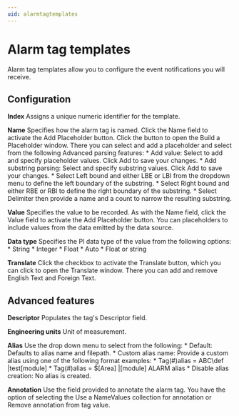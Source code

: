 ```yaml
---
uid: alarmtagtemplates
---
```


# Alarm tag templates

Alarm tag templates allow you to configure the event notifications you will receive.

## Configuration

**Index**
    Assigns a unique numeric identifier for the template. 
    
**Name**
    Specifies how the alarm tag is named. 
    Click the Name field to activate the Add Placeholder button. Click the button to open the Build a Placeholder window. There you can select and add a placeholder and select from the following Advanced parsing features:
    *	Add value: Select to add and specify placeholder values. Click Add to save your changes.
    *	Add substring parsing: Select and specify substring values. Click Add to save your changes.
    *	Select Left bound and either LBE or LBI from the dropdown menu to define the left boundary of the substring.
    *	Select Right bound and either RBE or RBI to define the right boundary of the substring.
    *	Select Delimiter then provide a name and a count to narrow the resulting substring.

**Value**
    Specifies the value to be recorded. As with the Name field, click the Value field to activate the Add Placeholder button. You can placeholders to include values from the data emitted by the data source. 

**Data type**
    Specifies the PI data type of the value from the following options:
    *	String
    *	Integer
    *	Float
    *	Auto
    *	Float or string

**Translate**
    Click the checkbox to activate the Translate button, which you can click to open the Translate window. There you can add and remove English Text and Foreign Text. 

## Advanced features

**Descriptor**
    Populates the tag's Descriptor field. 

**Engineering units**
    Unit of measurement. 

**Alias**
    Use the drop down menu to select from the following:
    *	Default: Defaults to alias name and filepath.
    *	Custom alias name: Provide a custom alias using one of the following format examples:
    *	Tag(#)alias = ABC\def |test[module]
    *	Tag(#)alias = $\[Area] |[module] ALARM alias
    *	Disable alias creation: No alias is created.

**Annotation**
    Use the field provided to annotate the alarm tag. 
    You have the option of selecting the Use a NameValues collection for annotation or Remove annotation from tag value. 

